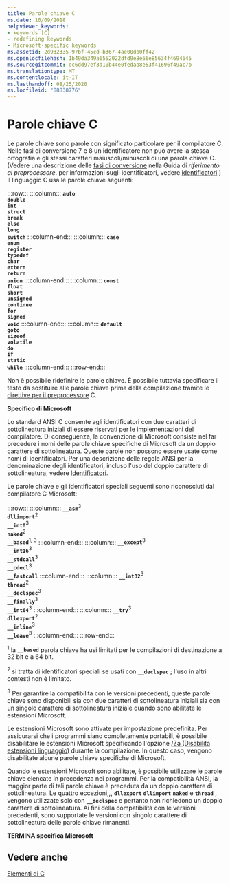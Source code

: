 ```yaml
---
title: Parole chiave C
ms.date: 10/09/2018
helpviewer_keywords:
- keywords [C]
- redefining keywords
- Microsoft-specific keywords
ms.assetid: 2d932335-97bf-45cd-b367-4ae00db0ff42
ms.openlocfilehash: 1b49da349a6552022dfd9e8e66e85634f4694645
ms.sourcegitcommit: ec6dd97ef3d10b44e0fedaa8e53f41696f49ac7b
ms.translationtype: MT
ms.contentlocale: it-IT
ms.lasthandoff: 08/25/2020
ms.locfileid: "88838776"
---
```

# <a name="c-keywords"></a>Parole chiave C

Le parole chiave sono parole con significato particolare per il compilatore C. Nelle fasi di conversione 7 e 8 un identificatore non può avere la stessa ortografia e gli stessi caratteri maiuscoli/minuscoli di una parola chiave C. (Vedere una descrizione delle [fasi di conversione](../preprocessor/phases-of-translation.md) nella Guida di *riferimento al preprocessore*. per informazioni sugli identificatori, vedere [identificatori](../c-language/c-identifiers.md).) Il linguaggio C usa le parole chiave seguenti:

:::row:::
    :::column:::
        **`auto`**\
        **`double`**\
        **`int`**\
        **`struct`**\
        **`break`**\
        **`else`**\
        **`long`**\
        **`switch`**
    :::column-end:::
    :::column:::
        **`case`**\
        **`enum`**\
        **`register`**\
        **`typedef`**\
        **`char`**\
        **`extern`**\
        **`return`**\
        **`union`**
    :::column-end:::
    :::column:::
        **`const`**\
        **`float`**\
        **`short`**\
        **`unsigned`**\
        **`continue`**\
        **`for`**\
        **`signed`**\
        **`void`**
    :::column-end:::
    :::column:::
        **`default`**\
        **`goto`**\
        **`sizeof`**\
        **`volatile`**\
        **`do`**\
        **`if`**\
        **`static`**\
        **`while`**
    :::column-end:::
:::row-end:::

Non è possibile ridefinire le parole chiave. È possibile tuttavia specificare il testo da sostituire alle parole chiave prima della compilazione tramite le [direttive per il preprocessore](../preprocessor/preprocessor-directives.md) C.

**Specifico di Microsoft**

Lo standard ANSI C consente agli identificatori con due caratteri di sottolineatura iniziali di essere riservati per le implementazioni del compilatore. Di conseguenza, la convenzione di Microsoft consiste nel far precedere i nomi delle parole chiave specifiche di Microsoft da un doppio carattere di sottolineatura. Queste parole non possono essere usate come nomi di identificatori. Per una descrizione delle regole ANSI per la denominazione degli identificatori, incluso l'uso del doppio carattere di sottolineatura, vedere [Identificatori](../c-language/c-identifiers.md).

Le parole chiave e gli identificatori speciali seguenti sono riconosciuti dal compilatore C Microsoft:

:::row:::
    :::column:::
        **`__asm`**<sup>3</sup>\
        **`dllimport`**<sup>2</sup>\
        **`__int8`**<sup>3</sup>\
        **`naked`**<sup>2</sup>\
        **`__based`**<sup>1, 3</sup>
    :::column-end:::
    :::column:::
        **`__except`**<sup>3</sup>\
        **`__int16`**<sup>3</sup>\
        **`__stdcall`**<sup>3</sup>\
        **`__cdecl`**<sup>3</sup>\
        **`__fastcall`**
    :::column-end:::
    :::column:::
        **`__int32`**<sup>3</sup>\
        **`thread`**<sup>2</sup>\
        **`__declspec`**<sup>3</sup>\
        **`__finally`**<sup>3</sup>\
        **`__int64`**<sup>3</sup>
    :::column-end:::
    :::column:::
        **`__try`**<sup>3</sup>\
        **`dllexport`**<sup>2</sup>\
        **`__inline`**<sup>3</sup>\
        **`__leave`**<sup>3</sup>
    :::column-end:::
:::row-end:::

<sup>1</sup> la **`__based`** parola chiave ha usi limitati per le compilazioni di destinazione a 32 bit e a 64 bit.

<sup>2</sup> si tratta di identificatori speciali se usati con **`__declspec`** ; l'uso in altri contesti non è limitato.

<sup>3</sup> Per garantire la compatibilità con le versioni precedenti, queste parole chiave sono disponibili sia con due caratteri di sottolineatura iniziali sia con un singolo carattere di sottolineatura iniziale quando sono abilitate le estensioni Microsoft.

Le estensioni Microsoft sono attivate per impostazione predefinita. Per assicurarsi che i programmi siano completamente portabili, è possibile disabilitare le estensioni Microsoft specificando l'opzione [/Za \(Disabilita estensioni linguaggio)](../build/reference/za-ze-disable-language-extensions.md) durante la compilazione. In questo caso, vengono disabilitate alcune parole chiave specifiche di Microsoft.

Quando le estensioni Microsoft sono abilitate, è possibile utilizzare le parole chiave elencate in precedenza nei programmi. Per la compatibilità ANSI, la maggior parte di tali parole chiave è preceduta da un doppio carattere di sottolineatura. Le quattro eccezioni,,, **`dllexport`** **`dllimport`** **`naked`** e **`thread`** , vengono utilizzate solo con **`__declspec`** e pertanto non richiedono un doppio carattere di sottolineatura. Ai fini della compatibilità con le versioni precedenti, sono supportate le versioni con singolo carattere di sottolineatura delle parole chiave rimanenti.

**TERMINA specifica Microsoft**

## <a name="see-also"></a>Vedere anche

[Elementi di C](../c-language/elements-of-c.md)

